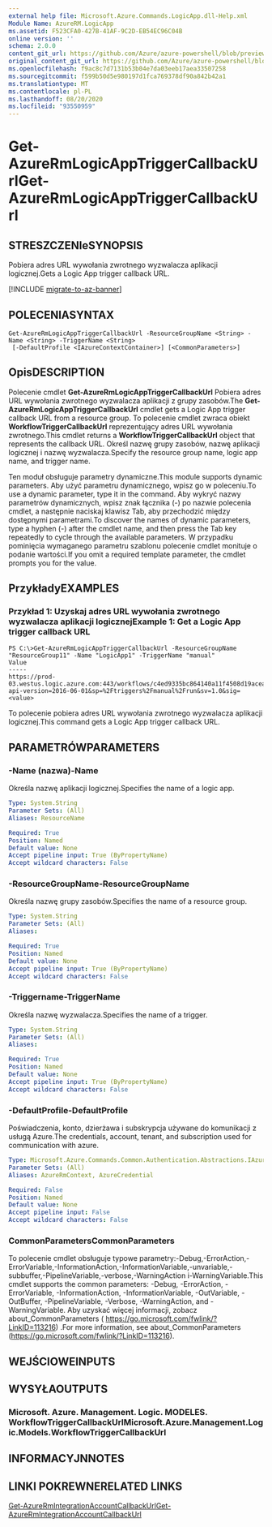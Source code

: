 ```yaml
---
external help file: Microsoft.Azure.Commands.LogicApp.dll-Help.xml
Module Name: AzureRM.LogicApp
ms.assetid: F523CFA0-427B-41AF-9C2D-EB54EC96C04B
online version: ''
schema: 2.0.0
content_git_url: https://github.com/Azure/azure-powershell/blob/preview/src/ResourceManager/LogicApp/Commands.LogicApp/help/Get-AzureRmLogicAppTriggerCallbackUrl.md
original_content_git_url: https://github.com/Azure/azure-powershell/blob/preview/src/ResourceManager/LogicApp/Commands.LogicApp/help/Get-AzureRmLogicAppTriggerCallbackUrl.md
ms.openlocfilehash: f9ac8c7d7131b53b04e7da03eeb17aea33507258
ms.sourcegitcommit: f599b50d5e980197d1fca769378df90a842b42a1
ms.translationtype: MT
ms.contentlocale: pl-PL
ms.lasthandoff: 08/20/2020
ms.locfileid: "93550959"
---
```

# <span data-ttu-id="38da4-101">Get-AzureRmLogicAppTriggerCallbackUrl</span><span class="sxs-lookup"><span data-stu-id="38da4-101">Get-AzureRmLogicAppTriggerCallbackUrl</span></span>

## <span data-ttu-id="38da4-102">STRESZCZENIe</span><span class="sxs-lookup"><span data-stu-id="38da4-102">SYNOPSIS</span></span>
<span data-ttu-id="38da4-103">Pobiera adres URL wywołania zwrotnego wyzwalacza aplikacji logicznej.</span><span class="sxs-lookup"><span data-stu-id="38da4-103">Gets a Logic App trigger callback URL.</span></span>

[!INCLUDE [migrate-to-az-banner](../../includes/migrate-to-az-banner.md)]

## <span data-ttu-id="38da4-104">POLECENIA</span><span class="sxs-lookup"><span data-stu-id="38da4-104">SYNTAX</span></span>

```
Get-AzureRmLogicAppTriggerCallbackUrl -ResourceGroupName <String> -Name <String> -TriggerName <String>
 [-DefaultProfile <IAzureContextContainer>] [<CommonParameters>]
```

## <span data-ttu-id="38da4-105">Opis</span><span class="sxs-lookup"><span data-stu-id="38da4-105">DESCRIPTION</span></span>
<span data-ttu-id="38da4-106">Polecenie cmdlet **Get-AzureRmLogicAppTriggerCallbackUrl** Pobiera adres URL wywołania zwrotnego wyzwalacza aplikacji z grupy zasobów.</span><span class="sxs-lookup"><span data-stu-id="38da4-106">The **Get-AzureRmLogicAppTriggerCallbackUrl** cmdlet gets a Logic App trigger callback URL from a resource group.</span></span>
<span data-ttu-id="38da4-107">To polecenie cmdlet zwraca obiekt **WorkflowTriggerCallbackUrl** reprezentujący adres URL wywołania zwrotnego.</span><span class="sxs-lookup"><span data-stu-id="38da4-107">This cmdlet returns a **WorkflowTriggerCallbackUrl** object that represents the callback URL.</span></span>
<span data-ttu-id="38da4-108">Określ nazwę grupy zasobów, nazwę aplikacji logicznej i nazwę wyzwalacza.</span><span class="sxs-lookup"><span data-stu-id="38da4-108">Specify the resource group name, logic app name, and trigger name.</span></span>

<span data-ttu-id="38da4-109">Ten moduł obsługuje parametry dynamiczne.</span><span class="sxs-lookup"><span data-stu-id="38da4-109">This module supports dynamic parameters.</span></span>
<span data-ttu-id="38da4-110">Aby użyć parametru dynamicznego, wpisz go w poleceniu.</span><span class="sxs-lookup"><span data-stu-id="38da4-110">To use a dynamic parameter, type it in the command.</span></span>
<span data-ttu-id="38da4-111">Aby wykryć nazwy parametrów dynamicznych, wpisz znak łącznika (-) po nazwie polecenia cmdlet, a następnie naciskaj klawisz Tab, aby przechodzić między dostępnymi parametrami.</span><span class="sxs-lookup"><span data-stu-id="38da4-111">To discover the names of dynamic parameters, type a hyphen (-) after the cmdlet name, and then press the Tab key repeatedly to cycle through the available parameters.</span></span>
<span data-ttu-id="38da4-112">W przypadku pominięcia wymaganego parametru szablonu polecenie cmdlet monituje o podanie wartości.</span><span class="sxs-lookup"><span data-stu-id="38da4-112">If you omit a required template parameter, the cmdlet prompts you for the value.</span></span>

## <span data-ttu-id="38da4-113">Przykłady</span><span class="sxs-lookup"><span data-stu-id="38da4-113">EXAMPLES</span></span>

### <span data-ttu-id="38da4-114">Przykład 1: Uzyskaj adres URL wywołania zwrotnego wyzwalacza aplikacji logicznej</span><span class="sxs-lookup"><span data-stu-id="38da4-114">Example 1: Get a Logic App trigger callback URL</span></span>
```
PS C:\>Get-AzureRmLogicAppTriggerCallbackUrl -ResourceGroupName "ResourceGroup11" -Name "LogicApp1" -TriggerName "manual"
Value                                                                                                                                                                                                               
-----                                                                                                                                                                                                               
https://prod-03.westus.logic.azure.com:443/workflows/c4ed9335bc864140a11f4508d19acea3/triggers/manual/run?api-version=2016-06-01&sp=%2Ftriggers%2Fmanual%2Frun&sv=1.0&sig=<value>
```

<span data-ttu-id="38da4-115">To polecenie pobiera adres URL wywołania zwrotnego wyzwalacza aplikacji logicznej.</span><span class="sxs-lookup"><span data-stu-id="38da4-115">This command gets a Logic App trigger callback URL.</span></span>

## <span data-ttu-id="38da4-116">PARAMETRÓW</span><span class="sxs-lookup"><span data-stu-id="38da4-116">PARAMETERS</span></span>

### <span data-ttu-id="38da4-117">-Name (nazwa)</span><span class="sxs-lookup"><span data-stu-id="38da4-117">-Name</span></span>
<span data-ttu-id="38da4-118">Określa nazwę aplikacji logicznej.</span><span class="sxs-lookup"><span data-stu-id="38da4-118">Specifies the name of a logic app.</span></span>

```yaml
Type: System.String
Parameter Sets: (All)
Aliases: ResourceName

Required: True
Position: Named
Default value: None
Accept pipeline input: True (ByPropertyName)
Accept wildcard characters: False
```

### <span data-ttu-id="38da4-119">-ResourceGroupName</span><span class="sxs-lookup"><span data-stu-id="38da4-119">-ResourceGroupName</span></span>
<span data-ttu-id="38da4-120">Określa nazwę grupy zasobów.</span><span class="sxs-lookup"><span data-stu-id="38da4-120">Specifies the name of a resource group.</span></span>

```yaml
Type: System.String
Parameter Sets: (All)
Aliases: 

Required: True
Position: Named
Default value: None
Accept pipeline input: True (ByPropertyName)
Accept wildcard characters: False
```

### <span data-ttu-id="38da4-121">-Triggername</span><span class="sxs-lookup"><span data-stu-id="38da4-121">-TriggerName</span></span>
<span data-ttu-id="38da4-122">Określa nazwę wyzwalacza.</span><span class="sxs-lookup"><span data-stu-id="38da4-122">Specifies the name of a trigger.</span></span>

```yaml
Type: System.String
Parameter Sets: (All)
Aliases: 

Required: True
Position: Named
Default value: None
Accept pipeline input: True (ByPropertyName)
Accept wildcard characters: False
```

### <span data-ttu-id="38da4-123">-DefaultProfile</span><span class="sxs-lookup"><span data-stu-id="38da4-123">-DefaultProfile</span></span>
<span data-ttu-id="38da4-124">Poświadczenia, konto, dzierżawa i subskrypcja używane do komunikacji z usługą Azure.</span><span class="sxs-lookup"><span data-stu-id="38da4-124">The credentials, account, tenant, and subscription used for communication with azure.</span></span>

```yaml
Type: Microsoft.Azure.Commands.Common.Authentication.Abstractions.IAzureContextContainer
Parameter Sets: (All)
Aliases: AzureRmContext, AzureCredential

Required: False
Position: Named
Default value: None
Accept pipeline input: False
Accept wildcard characters: False
```

### <span data-ttu-id="38da4-125">CommonParameters</span><span class="sxs-lookup"><span data-stu-id="38da4-125">CommonParameters</span></span>
<span data-ttu-id="38da4-126">To polecenie cmdlet obsługuje typowe parametry:-Debug,-ErrorAction,-ErrorVariable,-InformationAction,-InformationVariable,-unvariable,-subbuffer,-PipelineVariable,-verbose,-WarningAction i-WarningVariable.</span><span class="sxs-lookup"><span data-stu-id="38da4-126">This cmdlet supports the common parameters: -Debug, -ErrorAction, -ErrorVariable, -InformationAction, -InformationVariable, -OutVariable, -OutBuffer, -PipelineVariable, -Verbose, -WarningAction, and -WarningVariable.</span></span> <span data-ttu-id="38da4-127">Aby uzyskać więcej informacji, zobacz about_CommonParameters ( https://go.microsoft.com/fwlink/?LinkID=113216) .</span><span class="sxs-lookup"><span data-stu-id="38da4-127">For more information, see about_CommonParameters (https://go.microsoft.com/fwlink/?LinkID=113216).</span></span>

## <span data-ttu-id="38da4-128">WEJŚCIOWE</span><span class="sxs-lookup"><span data-stu-id="38da4-128">INPUTS</span></span>

## <span data-ttu-id="38da4-129">WYSYŁA</span><span class="sxs-lookup"><span data-stu-id="38da4-129">OUTPUTS</span></span>

### <span data-ttu-id="38da4-130">Microsoft. Azure. Management. Logic. MODELES. WorkflowTriggerCallbackUrl</span><span class="sxs-lookup"><span data-stu-id="38da4-130">Microsoft.Azure.Management.Logic.Models.WorkflowTriggerCallbackUrl</span></span>

## <span data-ttu-id="38da4-131">INFORMACYJN</span><span class="sxs-lookup"><span data-stu-id="38da4-131">NOTES</span></span>

## <span data-ttu-id="38da4-132">LINKI POKREWNE</span><span class="sxs-lookup"><span data-stu-id="38da4-132">RELATED LINKS</span></span>

[<span data-ttu-id="38da4-133">Get-AzureRmIntegrationAccountCallbackUrl</span><span class="sxs-lookup"><span data-stu-id="38da4-133">Get-AzureRmIntegrationAccountCallbackUrl</span></span>](./Get-AzureRmIntegrationAccountCallbackUrl.md)


